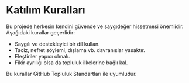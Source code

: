# Katılım Kuralları

Bu projede herkesin kendini güvende ve saygıdeğer hissetmesi önemlidir.  
Aşağıdaki kurallar geçerlidir:

- Saygılı ve destekleyici bir dil kullan.
- Taciz, nefret söylemi, dışlama vb. davranışlar yasaktır.
- Eleştiriler yapıcı olmalı.
- Fikir ayrılığı olsa da topluluk ilkelerine bağlı kal.

Bu kurallar GitHub Topluluk Standartları ile uyumludur.
